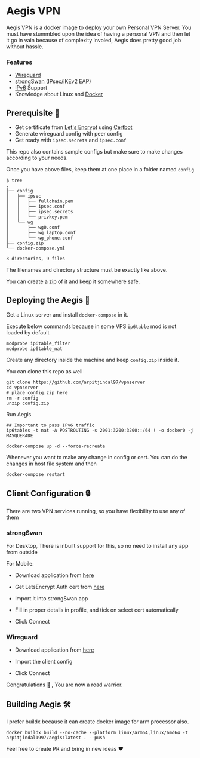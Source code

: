 # Aegis VPN

Aegis VPN is a docker image to deploy your own Personal VPN Server. You must have stummbled upon the idea of having a personal VPN and then let it go in vain because of complexity involed, Aegis does pretty good job without hassle.

### Features

 - [Wireguard](https://www.wireguard.com/)
 - [strongSwan](https://strongswan.org/) (IPsec/IKEv2 EAP)
 - [IPv6](https://en.wikipedia.org/wiki/IPv6) Support
 - Knowledge about Linux and [Docker](https://www.docker.com/)

## Prerequisite :pushpin:

 - Get certificate from [Let's Encrypt](https://letsencrypt.org/) using [Certbot](https://certbot.eff.org/)
 - Generate wireguard config with peer config
 - Get ready with `ipsec.secrets` and `ipsec.conf`

This repo also contains sample configs but make sure to make changes according to your needs.

Once you have above files, keep them at one place in a folder named `config`

```
$ tree
.
├── config
│   ├── ipsec
│   │   ├── fullchain.pem
│   │   ├── ipsec.conf
│   │   ├── ipsec.secrets
│   │   └── privkey.pem
│   └── wg
│       ├── wg0.conf
│       ├── wg_laptop.conf
│       └── wg_phone.conf
├── config.zip
└── docker-compose.yml

3 directories, 9 files

```

The filenames and directory structure must be exactly like above. 

You can create a zip of it and keep it somewhere safe.

## Deploying the Aegis :rocket:

Get a Linux server and install `docker-compose` in it.

Execute below commands because in some VPS `ip6table` mod is not loaded by default

```
modprobe ip6table_filter
modprobe ip6table_nat
```

Create any directory inside the machine and keep `config.zip` inside it. 

You can clone this repo as well

```
git clone https://github.com/arpitjindal97/vpnserver
cd vpnserver
# place config.zip here
rm -r config
unzip config.zip
```

Run Aegis
```
## Important to pass IPv6 traffic
ip6tables -t nat -A POSTROUTING -s 2001:3200:3200::/64 ! -o docker0 -j MASQUERADE

docker-compose up -d --force-recreate
```

Whenever you want to make any change in config or cert. You can do the changes in host file system and then
```
docker-compose restart
```

## Client Configuration :lock:

There are two VPN services running, so you have flexibility to use any of them

### strongSwan

For Desktop, There is inbuilt support for this, so no need to install any app from outside

For Mobile:

 - Download application from [here](https://www.wireguard.com/install/)

 - Get LetsEncrypt Auth cert from [here](https://letsencrypt.org/certs/letsencryptauthorityx3.pem)

 - Import it into strongSwan app

 - Fill in proper details in profile, and tick on select cert automatically

 - Click Connect

 ### Wireguard

 - Download application from [here](https://www.wireguard.com/install/)

 - Import the client config

 - Click Connect

Congratulations :handshake: , You are now a road warrior.

## Building Aegis :hammer_and_wrench:

I prefer buildx because it can create docker image for arm processor also. 

```
docker buildx build --no-cache --platform linux/arm64,linux/amd64 -t arpitjindal1997/aegis:latest . --push
```

Feel free to create PR and bring in new ideas :heart:
